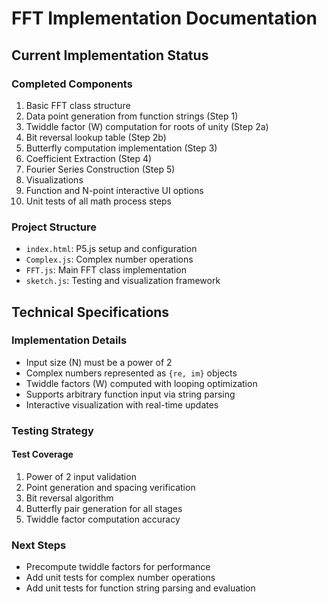 # FFT Implementation Documentation

## Current Implementation Status

### Completed Components
1. Basic FFT class structure
2. Data point generation from function strings (Step 1)
3. Twiddle factor (W) computation for roots of unity (Step 2a)
4. Bit reversal lookup table (Step 2b)
5. Butterfly computation implementation (Step 3)
6. Coefficient Extraction (Step 4)
7. Fourier Series Construction (Step 5)
8. Visualizations
9. Function and N-point interactive UI options
10. Unit tests of all math process steps

### Project Structure
- `index.html`: P5.js setup and configuration
- `Complex.js`: Complex number operations
- `FFT.js`: Main FFT class implementation
- `sketch.js`: Testing and visualization framework

## Technical Specifications

### Implementation Details
- Input size (N) must be a power of 2
- Complex numbers represented as `{re, im}` objects
- Twiddle factors (W) computed with looping optimization
- Supports arbitrary function input via string parsing
- Interactive visualization with real-time updates

### Testing Strategy

#### Test Coverage
1. Power of 2 input validation
2. Point generation and spacing verification
3. Bit reversal algorithm
4. Butterfly pair generation for all stages
5. Twiddle factor computation accuracy

### Next Steps

- Precompute twiddle factors for performance
- Add unit tests for complex number operations
- Add unit tests for function string parsing and evaluation
